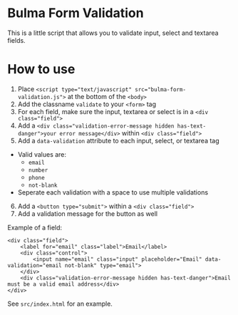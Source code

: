 # Bulma Form Validation

This is a little script that allows you to validate input, select and textarea fields.

# How to use
 1. Place `<script type="text/javascript" src="bulma-form-validation.js">` at the bottom of the `<body>`
 2. Add the classname `validate` to your `<form>` tag
 3. For each field, make sure the input, textarea or select is in a `<div class="field">`
 4. Add a `<div class="validation-error-message hidden has-text-danger">your error message</div>` within `<div class="field">`
 5. Add a `data-validation` attribute to each input, select, or textarea tag
   - Valid values are:
     - `email`
     - `number`
     - `phone`
     - `not-blank`
   - Seperate each validation with a space to use multiple validations
 6. Add a `<button type="submit">` within a `<div class="field">` 
 7. Add a validation message for the button as well

Example of a field:

    <div class="field">
        <label for="email" class="label">Email</label>
        <div class="control">
            <input name="email" class="input" placeholder="Email" data-validation="email not-blank" type="email">
        </div>
        <div class="validation-error-message hidden has-text-danger">Email must be a valid email address</div>
    </div>

See `src/index.html` for an example.
